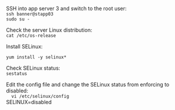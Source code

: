 SSH into app server 3 and switch to the root user:  
`` ssh banner@stapp03 ``  
`` sudo su - ``  

Check the server Linux distribution:  
`` cat /etc/os-release ``   

Install SELinux:  

`` yum install -y selinux* ``  

Check SELinux status:  
`` sestatus ``    

Edit the config file and change the SELinux status from enforcing to disabled:  
``   vi /etc/selinux/config ``  
     SELINUX=disabled



